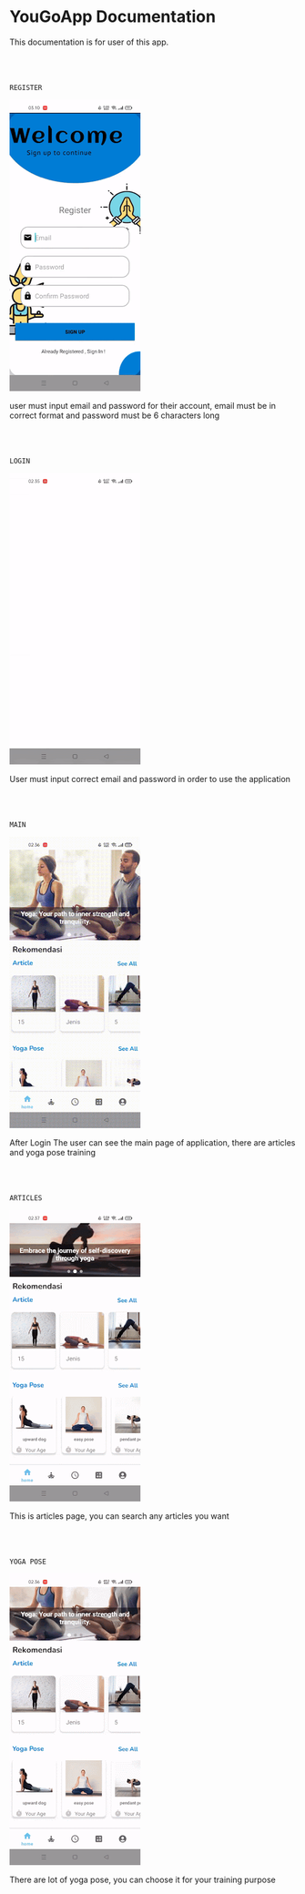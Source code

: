 # YouGoApp Documentation

This documentation is for user of this app.

</br>
</br>

`REGISTER`

![register](assets/register.gif)

<p>user must input email and password for their account, email must be in correct format and password must be 6 characters long</p>

</br>
</br>


`LOGIN`

![login](assets/login.gif)

<p>User must input correct email and password in order to use the application</p>

</br>
</br>

`MAIN`

![main](assets/main.gif)

<p>After Login The user can see the main page of application, there are articles and yoga pose training</p>

</br>
</br>


`ARTICLES`

![articles](assets/articles.gif)

<p>This is articles page, you can search any articles you want</p>

</br>
</br>

`YOGA POSE`

![articles](assets/yogapose.gif)

<p>There are lot of yoga pose, you can  choose it for your training purpose</p>

</br>
</br>


